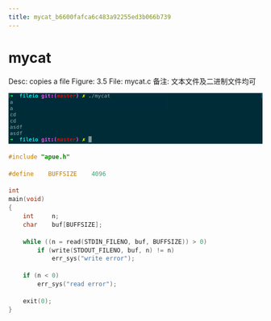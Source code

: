 ```yaml
---
title: mycat_b6600fafca6c483a92255ed3b066b739
---
```


# mycat

Desc: copies a file
Figure: 3.5
File: mycat.c
备注: 文本文件及二进制文件均可

![mycat%20b6600fafca6c483a92255ed3b066b739/untitled](assets/0d73a490ea4928f315ab55779fdbb938.png)

```c
#include "apue.h"

#define    BUFFSIZE    4096

int
main(void)
{
    int     n;
    char    buf[BUFFSIZE];

    while ((n = read(STDIN_FILENO, buf, BUFFSIZE)) > 0)
        if (write(STDOUT_FILENO, buf, n) != n)
            err_sys("write error");

    if (n < 0)
        err_sys("read error");

    exit(0);
}
```